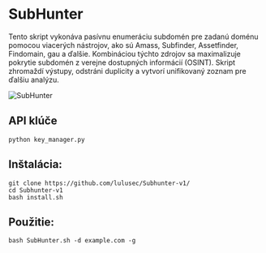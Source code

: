 # SubHunter
Tento skript vykonáva pasívnu enumeráciu subdomén pre zadanú doménu pomocou viacerých nástrojov, ako sú Amass, Subfinder, Assetfinder, Findomain, gau a ďalšie. Kombináciou týchto zdrojov sa maximalizuje pokrytie subdomén z verejne dostupných informácií (OSINT). Skript zhromaždí výstupy, odstráni duplicity a vytvorí unifikovaný zoznam pre ďalšiu analýzu.

![SubHunter](https://github.com/user-attachments/assets/e9dfae2b-1816-4eed-982f-765ab5fbef45)

## API klúče
```
python key_manager.py
```


## Inštalácia:
```
git clone https://github.com/lulusec/Subhunter-v1/
cd Subhunter-v1
bash install.sh
```
## Použitie:
```
bash SubHunter.sh -d example.com -g
```

